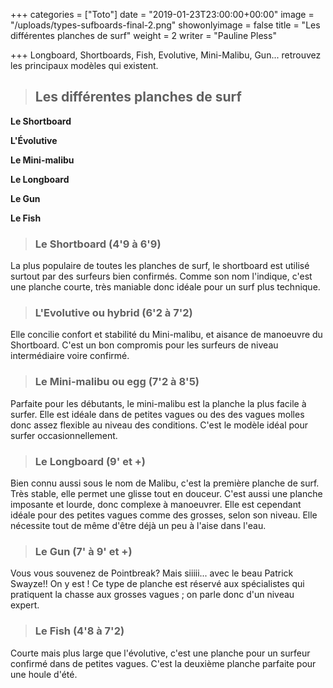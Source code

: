 +++
categories = ["Toto"]
date = "2019-01-23T23:00:00+00:00"
image = "/uploads/types-sufboards-final-2.png"
showonlyimage = false
title = "Les différentes planches de surf"
weight = 2
writer = "Pauline Pless"

+++
Longboard, Shortboards, Fish, Evolutive, Mini-Malibu, Gun... retrouvez les principaux modèles qui existent. 

<!--more-->

> ## Les différentes planches de surf

**Le Shortboard**

**L'Évolutive**

**Le Mini-malibu**

**Le Longboard**

**Le Gun**

**Le Fish**

> ### Le Shortboard (4'9 à 6'9)

La plus populaire de toutes les planches de surf, le shortboard est utilisé surtout par des surfeurs bien confirmés. Comme son nom l'indique, c'est une planche courte, très maniable donc idéale pour un surf plus technique.

> ### L'Evolutive ou hybrid (6'2 à 7'2)

Elle concilie confort et stabilité du Mini-malibu, et aisance de manoeuvre du Shortboard.  C'est un bon compromis pour les surfeurs de niveau intermédiaire voire confirmé.

> ### Le Mini-malibu ou egg (7'2 à 8'5)

Parfaite pour les débutants, le mini-malibu est la planche la plus facile à surfer. Elle est idéale dans de petites vagues ou des des vagues molles donc assez flexible au niveau des conditions.  C'est le modèle idéal pour surfer occasionnellement.

> ### Le Longboard (9' et +)

Bien connu aussi sous le nom de Malibu, c'est la première planche de surf. Très stable, elle permet une glisse tout en douceur. C'est aussi une planche imposante et lourde, donc complexe à manoeuvrer. Elle est cependant idéale pour des petites vagues comme des grosses, selon son niveau. Elle nécessite tout de même d'être déjà un peu à l'aise dans l'eau.

> ### Le Gun (7' à 9' et +)

Vous vous souvenez de Pointbreak? Mais siiiii... avec le beau Patrick Swayze!! On y est ! Ce type de planche est réservé aux spécialistes qui pratiquent la chasse aux grosses vagues ; on parle donc d'un niveau expert.

> ### Le Fish (4'8 à 7'2)

Courte mais plus large que l'évolutive, c'est une planche pour un surfeur confirmé dans de petites vagues. C'est la deuxième planche parfaite pour une houle d'été.